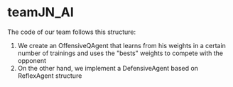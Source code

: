 # teamJN_AI

The code of our team follows this structure:

1. We create an OffensiveQAgent that learns from his weights in a certain number of trainings and uses the "bests" weights to compete with the opponent
2. On the other hand, we implement a DefensiveAgent based on ReflexAgent structure
